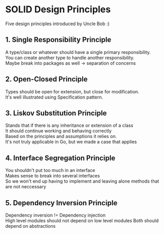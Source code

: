 # SOLID Design Principles

Five design principles introduced by Uncle Bob :)

## 1. Single Responsibility Principle

A type/class or whatever should have a single primary responsibility.  
You can create another type to handle another responsibility.  
Maybe break into packages as well -> separation of concerns  

## 2. Open-Closed Principle

Types should be open for extension, but close for modification.  
It's well illustrated using Specification pattern.  

## 3. Liskov Substitution Principle

Stands that if there is any inheritance or extension of a class  
It should continue working and behaving correctly  
Based on the principles and assumptions it relies on.  
It's not truly applicable in Go, but we made a case that applies  

## 4. Interface Segregation Principle

You shouldn't put too much in an interface  
Makes sense to break into several interfaces  
So we won't end up having to implement and leaving alone methods that are not neccessary  

## 5. Dependency Inversion Principle

Dependency inversion != Dependency injection  
High level modules should not depend on low level modules
Both should depend on abstractions  
